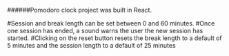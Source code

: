 ######Pomodoro clock project was built in React.

#Session and break length can be set between 0 and 60 minutes. 
#Once one session has ended, a sound warns the user the new session has started.
#Clicking on the reset button resets the break length to a default of 5 minutes and the session length to a default of 25 minutes
